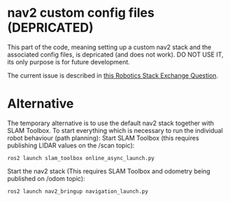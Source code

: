 nav2 custom config files (DEPRICATED)
=======================
This part of the code, meaning setting up a custom nav2 stack and the 
associated config files, is depricated (and does not work). DO NOT USE IT, 
its only purpose is for future development.

The current issue is described in [this Robotics Stack Exchange Question](https://robotics.stackexchange.com/questions/113468/no-map-received-timed-out-waiting-for-transform-from-base-footprint-to-map).

Alternative
=======================
The temporary alternative is to use the default nav2 stack together with SLAM 
Toolbox. To start everything which is necessary to run the individual robot 
behaviour (path planning):
Start SLAM Toolbox (this requires publishing LIDAR values on the /scan topic):
```
ros2 launch slam_toolbox online_async_launch.py
```
Start the nav2 stack (This requires SLAM Toolbox and odometry being published 
on /odom topic):
```
ros2 launch nav2_bringup navigation_launch.py
```
